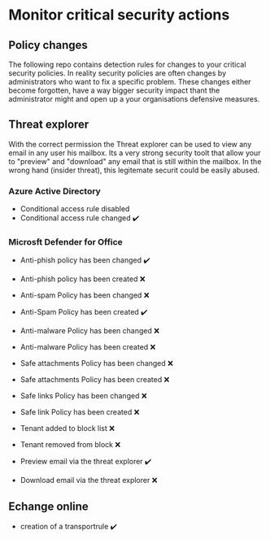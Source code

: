 # Monitor critical security actions 

## Policy changes
The following repo contains detection rules for changes to your critical security policies. 
In reality security policies are often changes by administrators who want to fix a specific problem.
These changes either become forgotten, have a way bigger security impact thant the administrator might and open up a your organisations defensive measures.

## Threat explorer
With the correct permission the Threat explorer can be used to view any email in any user his mailbox. 
Its a very strong security toolt that allow your to "preview" and "download" any email that is still within the mailbox. 
In the wrong hand (insider threat), this legitemate securit could be easily abused. 


### Azure Active Directory
- Conditional access rule disabled 
- Conditional access rule changed :heavy_check_mark:

### Microsft Defender for Office
- Anti-phish policy has been changed :heavy_check_mark:
- Anti-phish policy has been created :x:
- Anti-spam Policy has been changed :x:
- Anti-Spam Policy has been created :heavy_check_mark:
- Anti-malware Policy has been changed :x:
- Anti-malware Policy has been created :x:
- Safe attachments Policy has been changed :x:
- Safe attachments Policy has been created :x:
- Safe links Policy has been changed :x:
- Safe link Policy has been created :x:
- Tenant added to block list :x:
- Tenant removed from block :x:

- Preview email via the threat explorer :heavy_check_mark:
- Download email via the threat explorer :x:

## Echange online
- creation of a transportrule :heavy_check_mark:


